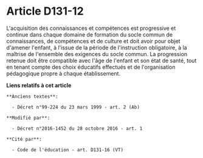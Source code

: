 # Article D131-12

L'acquisition des  connaissances et compétences est progressive et continue dans chaque  domaine de formation du socle commun
de connaissances, de compétences et  de culture et doit avoir pour objet d'amener l'enfant, à l'issue de la  période de
l'instruction obligatoire, à la maîtrise de l'ensemble des  exigences du socle commun. La progression retenue doit être
compatible  avec l'âge de l'enfant et son état de santé, tout en tenant compte des  choix éducatifs effectués et de
l'organisation pédagogique propre à  chaque établissement.

**Liens relatifs à cet article**

	**Anciens textes**:

	  - Décret n°99-224 du 23 mars 1999 - art. 2 (Ab)

	**Modifié par**:

	  - Décret n°2016-1452 du 28 octobre 2016 - art. 1

	**Cité par**:

	  - Code de l'éducation - art. D131-16 (VT)
